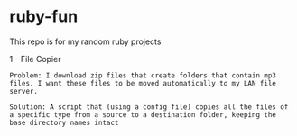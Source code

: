 ruby-fun
========
This repo is for my random ruby projects

1 - File Copier

	Problem: I download zip files that create folders that contain mp3 files. I want these files to be moved automatically to my LAN file server.
	
	Solution: A script that (using a config file) copies all the files of a specific type from a source to a destination folder, keeping the base directory names intact

